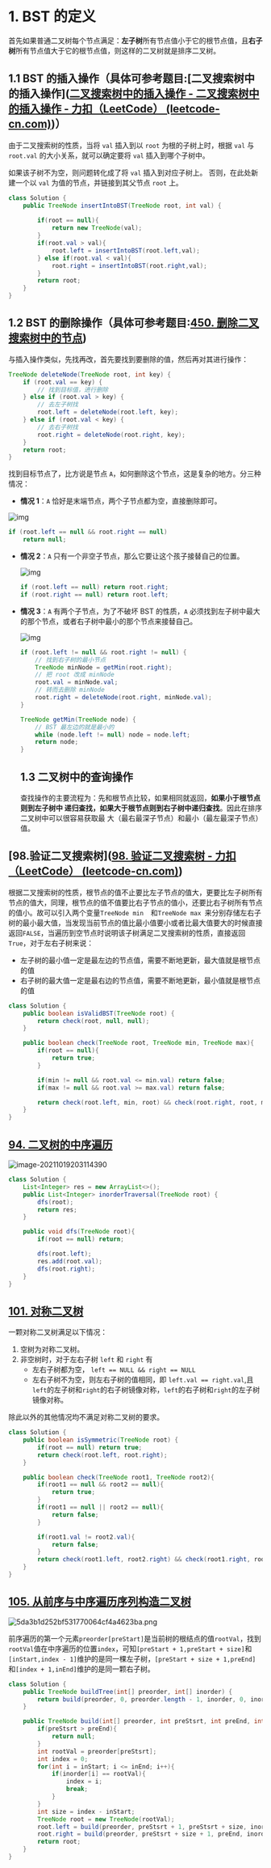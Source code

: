 #  1. BST 的定义

首先如果普通二叉树每个节点满足：**左子树**所有节点值小于它的根节点值，且**右子树**所有节点值大于它的根节点值，则这样的二叉树就是排序二叉树。

##  1.1 BST 的插入操作（具体可参考题目:[二叉搜索树中的插入操作]([二叉搜索树中的插入操作 - 二叉搜索树中的插入操作 - 力扣（LeetCode） (leetcode-cn.com)](https://leetcode-cn.com/problems/insert-into-a-binary-search-tree/solution/er-cha-sou-suo-shu-zhong-de-cha-ru-cao-zuo-by-le-3/))）

由于二叉搜索树的性质，当将 `val` 插入到以 `root` 为根的子树上时，根据 `val` 与 `root.val` 的大小关系，就可以确定要将 `val` 插入到哪个子树中。

如果该子树不为空，则问题转化成了将 `val` 插入到对应子树上。
否则，在此处新建一个以 `val` 为值的节点，并链接到其父节点 `root` 上。

```java
class Solution {
    public TreeNode insertIntoBST(TreeNode root, int val) {
        
        if(root == null){
            return new TreeNode(val);
        }
        if(root.val > val){
            root.left = insertIntoBST(root.left,val);
        } else if(root.val < val){
            root.right = insertIntoBST(root.right,val);
        }
        return root;
    }
}
```

##  1.2 BST 的删除操作（具体可参考题目:[450. 删除二叉搜索树中的节点](https://leetcode-cn.com/problems/delete-node-in-a-bst/))

与插入操作类似，先找再改，首先要找到要删除的值，然后再对其进行操作：

```java
TreeNode deleteNode(TreeNode root, int key) {
    if (root.val == key) {
        // 找到目标值，进行删除
    } else if (root.val > key) {
        // 去左子树找
        root.left = deleteNode(root.left, key);
    } else if (root.val < key) {
        // 去右子树找
        root.right = deleteNode(root.right, key);
    }
    return root;
}
```

找到目标节点了，比方说是节点 `A`，如何删除这个节点，这是复杂的地方。分三种情况：

* **情况 1**：`A` 恰好是末端节点，两个子节点都为空，直接删除即可。

![img](https://gitee.com/AD-Gai-Code/pic-go/raw/master/202110181940365.png)

```java
if (root.left == null && root.right == null)
    return null;
```

* **情况 2**：`A` 只有一个非空子节点，那么它要让这个孩子接替自己的位置。

	![img](https://gitee.com/AD-Gai-Code/pic-go/raw/master/202110181943220.png)

	```java
	if (root.left == null) return root.right;
	if (root.right == null) return root.left;
	```

* **情况 3**：`A` 有两个子节点，为了不破坏 BST 的性质，`A` 必须找到左子树中最大的那个节点，或者右子树中最小的那个节点来接替自己。

	![img](https://gitee.com/AD-Gai-Code/pic-go/raw/master/202110181946745.png)

	```java
	if (root.left != null && root.right != null) {
	    // 找到右子树的最小节点
	    TreeNode minNode = getMin(root.right);
	    // 把 root 改成 minNode
	    root.val = minNode.val;
	    // 转而去删除 minNode
	    root.right = deleteNode(root.right, minNode.val);
	}
	
	TreeNode getMin(TreeNode node) {
	    // BST 最左边的就是最小的
	    while (node.left != null) node = node.left;
	    return node;
	} 
	```

	##  1.3 二叉树中的查询操作

	查找操作的主要流程为：先和根节点比较，如果相同就返回，**如果小于根节点则到左子树中 递归查找，如果大于根节点则到右子树中递归查找**。因此在排序二叉树中可以很容易获取最 大（最右最深子节点）和最小（最左最深子节点）值。

##  [98.验证二叉搜索树]([98. 验证二叉搜索树 - 力扣（LeetCode） (leetcode-cn.com)](https://leetcode-cn.com/problems/validate-binary-search-tree/))

根据二叉搜索树的性质，根节点的值不止要比左子节点的值大，更要比左子树所有节点的值大，同理，根节点的值不值要比右子节点的值小，还要比右子树所有节点的值小。故可以引入两个变量`TreeNode min  `和`TreeNode max `来分别存储左右子树的最小最大值，当发现当前节点的值比最小值要小或者比最大值要大的时候直接返回`FALSE`，当遍历到空节点时说明该子树满足二叉搜索树的性质，直接返回`True`，对于左右子树来说：

* 左子树的最小值一定是最左边的节点值，需要不断地更新，最大值就是根节点的值
* 右子树的最大值一定是最右边的节点值，需要不断地更新，最小值就是根节点的值

```java
class Solution {
    public boolean isValidBST(TreeNode root) {
        return check(root, null, null);
    }

    public boolean check(TreeNode root, TreeNode min, TreeNode max){
        if(root == null){
            return true;
        }

        if(min != null && root.val <= min.val) return false;
        if(max != null && root.val >= max.val) return false;

        return check(root.left, min, root) && check(root.right, root, max);
    }
}
```



##  [94. 二叉树的中序遍历 ](https://leetcode-cn.com/problems/binary-tree-inorder-traversal/submissions/)

![image-20211019203114390](https://gitee.com/AD-Gai-Code/pic-go/raw/master/202110192031108.png)

```java
class Solution {
    List<Integer> res = new ArrayList<>();
    public List<Integer> inorderTraversal(TreeNode root) {
        dfs(root);
        return res;
    }

    public void dfs(TreeNode root){
        if(root == null) return;

        dfs(root.left);
        res.add(root.val);
        dfs(root.right);
    }
}
```



##  [101. 对称二叉树](https://leetcode-cn.com/problems/symmetric-tree/submissions/)

一颗对称二叉树满足以下情况：

1. 空树为对称二叉树。
2. 非空树时，对于左右子树 `left` 和 `right` 有
	* 左右子树都为空， `left == NULL && right == NULL`
	* 左右子树不为空，则左右子树的值相同，即 `left.val == right.val`,且`left`的左子树和`right`的右子树镜像对称，`left`的右子树和`right`的左子树镜像对称。

除此以外的其他情况均不满足对称二叉树的要求。

```java
class Solution {
    public boolean isSymmetric(TreeNode root) {
        if(root == null) return true;
        return check(root.left, root.right);
    }

    public boolean check(TreeNode root1, TreeNode root2){
        if(root1 == null && root2 == null){
            return true;
        }
        if(root1 == null || root2 == null){
            return false;
        }

        if(root1.val != root2.val){
            return false;
        }
        return check(root1.left, root2.right) && check(root1.right, root2.left);
    }
}
```



##  [105. 从前序与中序遍历序列构造二叉树](https://leetcode-cn.com/problems/construct-binary-tree-from-preorder-and-inorder-traversal/)

![5da3b1d252bf531770064cf4a4623ba.png](https://gitee.com/AD-Gai-Code/pic-go/raw/master/202110192046961.png)

​		前序遍历的第一个元素`preorder[preStart]`是当前树的根结点的值`rootVal`，找到`rootVal`值在中序遍历的位置`index`，可知`[preStart + 1,preStart + size]`和`[inStart,index - 1]`维护的是同一棵左子树，`[preStart + size + 1,preEnd]`和`[index + 1,inEnd]`维护的是同一颗右子树。

```java
class Solution {
    public TreeNode buildTree(int[] preorder, int[] inorder) {
        return build(preorder, 0, preorder.length - 1, inorder, 0, inorder.length - 1);
    }

    public TreeNode build(int[] preorder, int preStsrt, int preEnd, int[] inorder, int inStart, int inEnd){
        if(preStsrt > preEnd){
            return null;
        }
        int rootVal = preorder[preStsrt];
        int index = 0;
        for(int i = inStart; i <= inEnd; i++){
            if(inorder[i] == rootVal){
                index = i;
                break;
            }
        }
        int size = index - inStart;
        TreeNode root = new TreeNode(rootVal);
        root.left = build(preorder, preStsrt + 1, preStsrt + size, inorder, inStart, index - 1);
        root.right = build(preorder, preStsrt + size + 1, preEnd, inorder, index + 1, inEnd);
        return root;
    }
}
```



